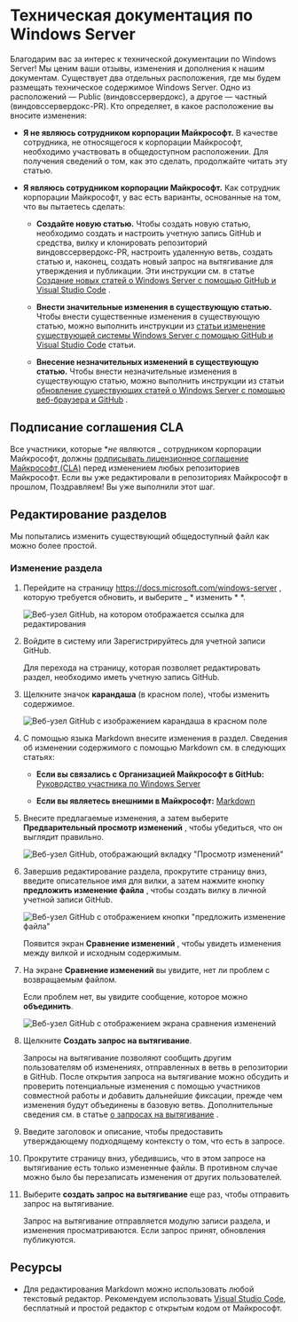 # <a name="contributing-to-windows-server-technical-documentation"></a>Техническая документация по Windows Server

Благодарим вас за интерес к технической документации по Windows Server! Мы ценим ваши отзывы, изменения и дополнения к нашим документам. Существует два отдельных расположения, где мы будем размещать техническое содержимое Windows Server. Одно из расположений — Public (виндовссервердокс), а другое — частный (виндовссервердокс-PR). Кто определяет, в какое расположение вы вносите изменения:

- **Я не являюсь сотрудником корпорации Майкрософт.** В качестве сотрудника, не относящегося к корпорации Майкрософт, необходимо участвовать в общедоступном расположении. Для получения сведений о том, как это сделать, продолжайте читать эту статью.

- **Я являюсь сотрудником корпорации Майкрософт.** Как сотрудник корпорации Майкрософт, у вас есть варианты, основанные на том, что вы пытаетесь сделать:

    - **Создайте новую статью.** Чтобы создать новую статью, необходимо создать и настроить учетную запись GitHub и средства, вилку и клонировать репозиторий виндовссервердокс-PR, настроить удаленную ветвь, создать статью и, наконец, создать новый запрос на вытягивание для утверждения и публикации. Эти инструкции см. в статье [Создание новых статей о Windows Server с помощью GitHub и Visual Studio Code](https://github.com/MicrosoftDocs/windowsserverdocs/blob/master/Contributor-guide/create-new-using-github.md) .

    - **Внести значительные изменения в существующую статью.** Чтобы внести существенные изменения в существующую статью, можно выполнить инструкции из [статьи изменение существующей системы Windows Server с помощью GitHub и Visual Studio Code](https://github.com/MicrosoftDocs/windowsserverdocs/blob/master/Contributor-guide/edit-existing-using-github.md) статьи.

    - **Внесение незначительных изменений в существующую статью.** Чтобы внести незначительные изменения в существующую статью, можно выполнить инструкции из статьи [обновление существующих статей о Windows Server с помощью веб-браузера и GitHub](https://github.com/MicrosoftDocs/windowsserverdocs/blob/master/Contributor-guide/github-browser-updates.md) .

## <a name="sign-a-cla"></a>Подписание соглашения CLA

Все участники, которые **_не_* являются _ сотрудником корпорации Майкрософт, должны [подписывать лицензионное соглашение Майкрософт (CLA)](https://cla.microsoft.com/) перед изменением любых репозиториев Майкрософт. Если вы уже редактировали в репозиториях Майкрософт в прошлом, Поздравляем!
Вы уже выполнили этот шаг.

## <a name="editing-topics"></a>Редактирование разделов

Мы попытались изменить существующий общедоступный файл как можно более простой.

### <a name="to-edit-a-topic"></a>Изменение раздела

1. Перейдите на страницу https://docs.microsoft.com/windows-server , которую требуется обновить, и выберите _ * изменить * *.

    ![Веб-узел GitHub, на котором отображается ссылка для редактирования](media/contribute-link.png)

2. Войдите в систему или Зарегистрируйтесь для учетной записи GitHub.

    Для перехода на страницу, которая позволяет редактировать раздел, необходимо иметь учетную запись GitHub.

3. Щелкните значок **карандаша** (в красном поле), чтобы изменить содержимое.

    ![Веб-узел GitHub с изображением карандаша в красном поле](media/pencil-icon.png)

4. С помощью языка Markdown внесите изменения в раздел. Сведения об изменении содержимого с помощью Markdown см. в следующих статьях:

    - **Если вы связались с Организацией Майкрософт в GitHub:** [Руководство участника по Windows Server](https://github.com/MicrosoftDocs/windowsserverdocs-pr/tree/master/Contributor-guide)

    - **Если вы являетесь внешними в Майкрософт:** [Markdown](https://guides.github.com/features/mastering-markdown/)

5. Внесите предлагаемые изменения, а затем выберите **Предварительный просмотр изменений** , чтобы убедиться, что он выглядит правильно.

    ![Веб-узел GitHub, отображающий вкладку "Просмотр изменений"](media/preview-changes.png)

6. Завершив редактирование раздела, прокрутите страницу вниз, введите описательное имя для вилки, а затем нажмите кнопку **предложить изменение файла** , чтобы создать вилку в личной учетной записи GitHub.

    ![Веб-узел GitHub с отображением кнопки "предложить изменение файла"](media/propose-file-change.png)

    Появится экран **Сравнение изменений** , чтобы увидеть изменения между вилкой и исходным содержимым.

7. На экране **Сравнение изменений** вы увидите, нет ли проблем с возвращаемым файлом.

    Если проблем нет, вы увидите сообщение, которое можно **объединить**.

    ![Веб-узел GitHub с отображением экрана сравнения изменений](media/compare-changes.png)

8. Щелкните **Создать запрос на вытягивание**.

    Запросы на вытягивание позволяют сообщить другим пользователям об изменениях, отправленных в ветвь в репозитории в GitHub. После открытия запроса на вытягивание можно обсудить и проверить потенциальные изменения с помощью участников совместной работы и добавить дальнейшие фиксации, прежде чем изменения будут объединены в базовую ветвь. Дополнительные сведения см. в статье [о запросах на вытягивание](https://help.github.com/articles/about-pull-requests) .

9. Введите заголовок и описание, чтобы предоставить утверждающему подходящему контексту о том, что есть в запросе.

10. Прокрутите страницу вниз, убедившись, что в этом запросе на вытягивание есть только измененные файлы. В противном случае можно было бы перезаписать изменения от других пользователей.

11. Выберите **создать запрос на вытягивание** еще раз, чтобы отправить запрос на вытягивание.

    Запрос на вытягивание отправляется модулю записи раздела, и изменения просматриваются. Если запрос принят, обновления публикуются.

## <a name="resources"></a>Ресурсы

- Для редактирования Markdown можно использовать любой текстовый редактор. Рекомендуем использовать [Visual Studio Code](https://code.visualstudio.com/), бесплатный и простой редактор с открытым кодом от Майкрософт.
